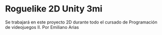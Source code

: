 # Roguelike 2D Unity 3mi
Se trabajará en este proyecto 2D durante todo el cursado de Programación de videojuegos II. Por Emiliano Arias
